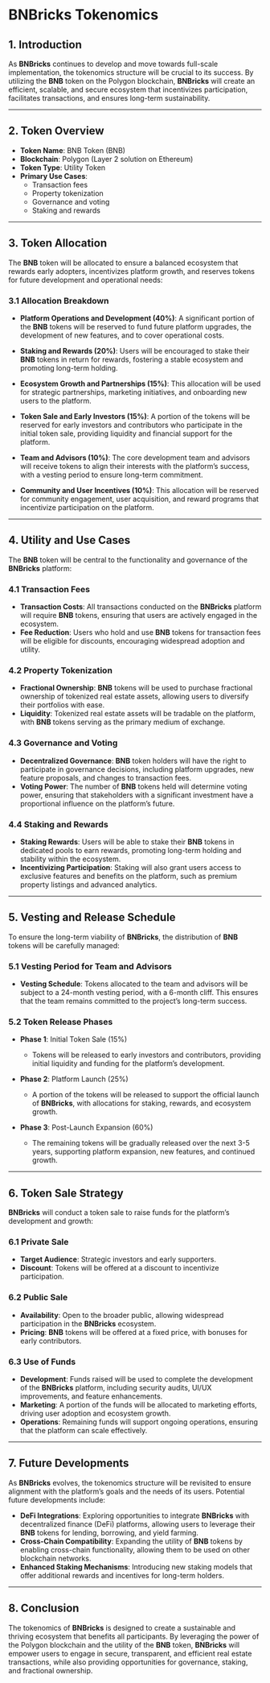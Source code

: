 # **BNBricks Tokenomics**

## **1. Introduction**

As **BNBricks** continues to develop and move towards full-scale implementation, the tokenomics structure will be crucial to its success. By utilizing the **BNB** token on the Polygon blockchain, **BNBricks** will create an efficient, scalable, and secure ecosystem that incentivizes participation, facilitates transactions, and ensures long-term sustainability.

---

## **2. Token Overview**

- **Token Name**: BNB Token (BNB)
- **Blockchain**: Polygon (Layer 2 solution on Ethereum)
- **Token Type**: Utility Token
- **Primary Use Cases**:
  - Transaction fees
  - Property tokenization
  - Governance and voting
  - Staking and rewards

---

## **3. Token Allocation**

The **BNB** token will be allocated to ensure a balanced ecosystem that rewards early adopters, incentivizes platform growth, and reserves tokens for future development and operational needs:

### **3.1 Allocation Breakdown**

- **Platform Operations and Development (40%)**: A significant portion of the **BNB** tokens will be reserved to fund future platform upgrades, the development of new features, and to cover operational costs.
  
- **Staking and Rewards (20%)**: Users will be encouraged to stake their **BNB** tokens in return for rewards, fostering a stable ecosystem and promoting long-term holding.

- **Ecosystem Growth and Partnerships (15%)**: This allocation will be used for strategic partnerships, marketing initiatives, and onboarding new users to the platform.

- **Token Sale and Early Investors (15%)**: A portion of the tokens will be reserved for early investors and contributors who participate in the initial token sale, providing liquidity and financial support for the platform.

- **Team and Advisors (10%)**: The core development team and advisors will receive tokens to align their interests with the platform’s success, with a vesting period to ensure long-term commitment.

- **Community and User Incentives (10%)**: This allocation will be reserved for community engagement, user acquisition, and reward programs that incentivize participation on the platform.

---

## **4. Utility and Use Cases**

The **BNB** token will be central to the functionality and governance of the **BNBricks** platform:

### **4.1 Transaction Fees**

- **Transaction Costs**: All transactions conducted on the **BNBricks** platform will require **BNB** tokens, ensuring that users are actively engaged in the ecosystem.
- **Fee Reduction**: Users who hold and use **BNB** tokens for transaction fees will be eligible for discounts, encouraging widespread adoption and utility.

### **4.2 Property Tokenization**

- **Fractional Ownership**: **BNB** tokens will be used to purchase fractional ownership of tokenized real estate assets, allowing users to diversify their portfolios with ease.
- **Liquidity**: Tokenized real estate assets will be tradable on the platform, with **BNB** tokens serving as the primary medium of exchange.

### **4.3 Governance and Voting**

- **Decentralized Governance**: **BNB** token holders will have the right to participate in governance decisions, including platform upgrades, new feature proposals, and changes to transaction fees.
- **Voting Power**: The number of **BNB** tokens held will determine voting power, ensuring that stakeholders with a significant investment have a proportional influence on the platform’s future.

### **4.4 Staking and Rewards**

- **Staking Rewards**: Users will be able to stake their **BNB** tokens in dedicated pools to earn rewards, promoting long-term holding and stability within the ecosystem.
- **Incentivizing Participation**: Staking will also grant users access to exclusive features and benefits on the platform, such as premium property listings and advanced analytics.

---

## **5. Vesting and Release Schedule**

To ensure the long-term viability of **BNBricks**, the distribution of **BNB** tokens will be carefully managed:

### **5.1 Vesting Period for Team and Advisors**

- **Vesting Schedule**: Tokens allocated to the team and advisors will be subject to a 24-month vesting period, with a 6-month cliff. This ensures that the team remains committed to the project’s long-term success.

### **5.2 Token Release Phases**

- **Phase 1**: Initial Token Sale (15%)
  - Tokens will be released to early investors and contributors, providing initial liquidity and funding for the platform’s development.
  
- **Phase 2**: Platform Launch (25%)
  - A portion of the tokens will be released to support the official launch of **BNBricks**, with allocations for staking, rewards, and ecosystem growth.

- **Phase 3**: Post-Launch Expansion (60%)
  - The remaining tokens will be gradually released over the next 3-5 years, supporting platform expansion, new features, and continued growth.

---

## **6. Token Sale Strategy**

**BNBricks** will conduct a token sale to raise funds for the platform’s development and growth:

### **6.1 Private Sale**

- **Target Audience**: Strategic investors and early supporters.
- **Discount**: Tokens will be offered at a discount to incentivize participation.

### **6.2 Public Sale**

- **Availability**: Open to the broader public, allowing widespread participation in the **BNBricks** ecosystem.
- **Pricing**: **BNB** tokens will be offered at a fixed price, with bonuses for early contributors.

### **6.3 Use of Funds**

- **Development**: Funds raised will be used to complete the development of the **BNBricks** platform, including security audits, UI/UX improvements, and feature enhancements.
- **Marketing**: A portion of the funds will be allocated to marketing efforts, driving user adoption and ecosystem growth.
- **Operations**: Remaining funds will support ongoing operations, ensuring that the platform can scale effectively.

---

## **7. Future Developments**

As **BNBricks** evolves, the tokenomics structure will be revisited to ensure alignment with the platform’s goals and the needs of its users. Potential future developments include:

- **DeFi Integrations**: Exploring opportunities to integrate **BNBricks** with decentralized finance (DeFi) platforms, allowing users to leverage their **BNB** tokens for lending, borrowing, and yield farming.
- **Cross-Chain Compatibility**: Expanding the utility of **BNB** tokens by enabling cross-chain functionality, allowing them to be used on other blockchain networks.
- **Enhanced Staking Mechanisms**: Introducing new staking models that offer additional rewards and incentives for long-term holders.

---

## **8. Conclusion**

The tokenomics of **BNBricks** is designed to create a sustainable and thriving ecosystem that benefits all participants. By leveraging the power of the Polygon blockchain and the utility of the **BNB** token, **BNBricks** will empower users to engage in secure, transparent, and efficient real estate transactions, while also providing opportunities for governance, staking, and fractional ownership.

